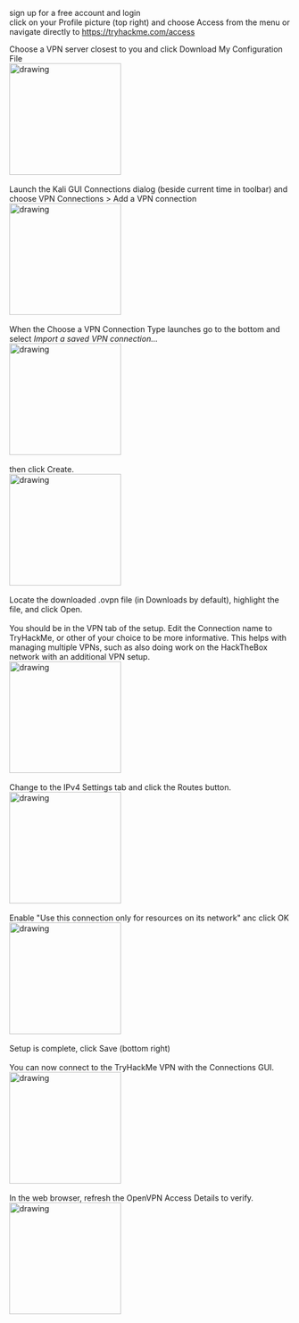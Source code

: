 sign up for a free account and login<br>
click on your Profile picture (top right) and choose Access from the menu or
navigate directly to https://tryhackme.com/access<br>

Choose a VPN server closest to you and click Download My Configuration File<br>
<img src="drawing.jpg" alt="drawing" width="200"/><br>
<br>
Launch the Kali GUI Connections dialog (beside current time in toolbar) and choose VPN Connections > Add a VPN connection<br>
<img src="drawing.jpg" alt="drawing" width="200"/><br>
<br>
When the Choose a VPN Connection Type launches go to the bottom and select *Import a saved VPN connection...* <br>
<img src="drawing.jpg" alt="drawing" width="200"/><br>
<br>
then click Create.<br>
<img src="drawing.jpg" alt="drawing" width="200"/><br>
<br>
Locate the downloaded .ovpn file (in Downloads by default), highlight the file, and click Open.<br>
<br>
You should be in the VPN tab of the setup. Edit the Connection name to TryHackMe, or other of your choice to be more informative. This helps with managing multiple VPNs, such as also doing work on the HackTheBox network with an additional VPN setup.<br>
<img src="drawing.jpg" alt="drawing" width="200"/><br>
<br>
Change to the IPv4 Settings tab and click the Routes button.<br>
<img src="drawing.jpg" alt="drawing" width="200"/><br>
<br>
Enable "Use this connection only for resources on its network" anc click OK<br>
<img src="drawing.jpg" alt="drawing" width="200"/><br>
<br>
Setup is complete, click Save (bottom right)<br>
<br>
You can now connect to the TryHackMe VPN with the Connections GUI.<br>
<img src="drawing.jpg" alt="drawing" width="200"/><br>
<br>
In the web browser, refresh the OpenVPN Access Details to verify.<br>
<img src="drawing.jpg" alt="drawing" width="200"/><br>
<br>

